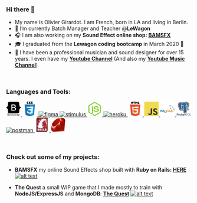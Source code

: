 ### Hi there 👋
<!--
**OGsoundFX/OGsoundFX** is a ✨ _special_ ✨ repository because its `README.md` (this file) appears on your GitHub profile.

Here are some ideas to get you started:

- 🔭 I’m currently working on ...
- 🌱 I’m currently learning ...
- 👯 I’m looking to collaborate on ...
- 🤔 I’m looking for help with ...
- 💬 Ask me about ...
- 📫 How to reach me: ...
- 😄 Pronouns: ...
- ⚡ Fun fact: ...
-->

- My name is Olivier Girardot. I am French, born in LA and living in Berlin.
- 🔭 I’m currently Batch Manager and Teacher @**LeWagon**
- 🎧 I am also working on my **Sound Effect online shop: [BAMSFX](https://www.bamsfx.com)**
- 🎓 I graduated from the **Lewagon coding bootcamp** in March 2020 🚀
- 🎹 I have been a professional musician and sound designer for over 15 years. I even have my **[Youtube Channel](https://www.youtube.com/ogsoundfx)**
            (And also my **[Youtube Music Channel](https://www.youtube.com/channel/UCA8H9FaKjq33VUZM7FHLdGQ)**)


<br>
<h3 align="left">Languages and Tools:</h3>
<p align="left"> <a href="https://getbootstrap.com" target="_blank"> <img src="https://raw.githubusercontent.com/devicons/devicon/master/icons/bootstrap/bootstrap-plain-wordmark.svg" alt="bootstrap" width="40" height="40"/> </a> <a href="https://www.w3schools.com/css/" target="_blank"> <img src="https://raw.githubusercontent.com/devicons/devicon/master/icons/css3/css3-original-wordmark.svg" alt="css3" width="40" height="40"/> </a> <a href="https://www.figma.com/" target="_blank"> <img src="https://www.vectorlogo.zone/logos/figma/figma-icon.svg" alt="figma" width="40" height="40"/> </a> <a href="https://stimulus.hotwired.dev/" target="_blank"> <img src="https://res.cloudinary.com/dk9a86uhu/image/upload/v1638625147/various/stimulus_ayew1b.png" alt="stimulus" width="40" height="40"/> <a href="https://https://nodejs.org/en/" target="_blank"> <img src="https://raw.githubusercontent.com/devicons/devicon/master/icons/nodejs/nodejs-original.svg" alt="rails" width="40" height="40"/> </a> <a href="https://heroku.com" target="_blank"> <img src="https://www.vectorlogo.zone/logos/heroku/heroku-icon.svg" alt="heroku" width="40" height="40"/> </a> <a href="https://www.w3.org/html/" target="_blank"> <img src="https://raw.githubusercontent.com/devicons/devicon/master/icons/html5/html5-original-wordmark.svg" alt="html5" width="40" height="40"/> </a> <a href="https://developer.mozilla.org/en-US/docs/Web/JavaScript" target="_blank"> <img src="https://raw.githubusercontent.com/devicons/devicon/master/icons/javascript/javascript-original.svg" alt="javascript" width="40" height="40"/> </a> <a href="https://www.mysql.com/" target="_blank"> <img src="https://raw.githubusercontent.com/devicons/devicon/master/icons/mysql/mysql-original-wordmark.svg" alt="mysql" width="40" height="40"/> </a> <a href="https://www.postgresql.org" target="_blank"> <img src="https://raw.githubusercontent.com/devicons/devicon/master/icons/postgresql/postgresql-original-wordmark.svg" alt="postgresql" width="40" height="40"/> </a> <a href="https://postman.com" target="_blank"> <img src="https://www.vectorlogo.zone/logos/getpostman/getpostman-icon.svg" alt="postman" width="40" height="40"/> </a> <a href="https://rubyonrails.org" target="_blank"> <img src="https://raw.githubusercontent.com/devicons/devicon/master/icons/rails/rails-original-wordmark.svg" alt="rails" width="40" height="40"/> </a> <a href="https://www.ruby-lang.org/en/" target="_blank"> <img src="https://raw.githubusercontent.com/devicons/devicon/master/icons/ruby/ruby-original.svg" alt="ruby" width="40" height="40"/> </a> </p>

<br>
<h3>Check out some of my projects:</h3>

- **BAMSFX** my online Sound Effects shop built with **Ruby on Rails: [HERE](https://www.bamsfx.com)** <br>
[<img src="https://user-images.githubusercontent.com/32952612/125622993-8d56cd7e-1d71-4990-96e2-bebac0adee3d.png" alt="alt text" width="250px">](https://www.bamsfx.com)

- **The Quest** a small WIP game that I made mostly to train with **NodeJS/ExpressJS** and **MongoDB**: **[The Quest](https://the-quest.onrender.com/)**
[<img src="https://user-images.githubusercontent.com/32952612/125621655-bbeb3775-ccc8-483e-b3bb-8cf65c7028d2.png" alt="alt text" width="250px">](https://the-quest.onrender.com/)
